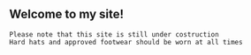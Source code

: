 ## Welcome to my site!

```
Please note that this site is still under costruction
Hard hats and approved footwear should be worn at all times
```